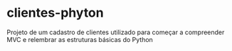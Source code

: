 # clientes-phyton
 Projeto de um cadastro de clientes utilizado para começar a compreender MVC e relembrar as estruturas básicas do Python
